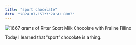 ```yaml
---
title: "sport chocolate"
date: "2024-07-15T23:29:41.000Z"
---
```


![16.67 grams of Ritter Sport Milk Chocolate with Praline Filling](images/IMG_4248-1024x1024.jpeg)

Today I learned that “sport” chocolate is a thing.
